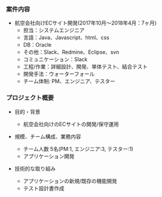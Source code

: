 ### 案件内容
- 航空会社向けECサイト開発(2017年10月〜2018年4月：7ヶ月)
  - 担当：システムエンジニア
  - 言語：Java、Javascript、html、css
  - DB：Oracle
  - その他：Slack、Redmine、Eclipse、svn
  - コミュニケーション：Slack
  - 工程/作業：詳細設計、開発、単体テスト、結合テスト
  - 開発手法：ウォーターフォール
  - チーム体制: PM、エンジニア、テスター

### プロジェクト概要
- 目的・背景
  - 航空会社向けのECサイトの開発/保守運用

- 規模、チーム構成、業務内容
  - チーム人数 5名(PM:1, エンジニア:3, テスター:1)
  - アプリケーション開発

- 技術的な取り組み
  - アプリケーションの新規/既存の機能開発
  - テスト設計書作成
